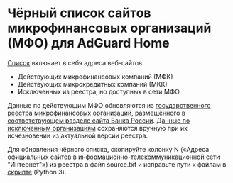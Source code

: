 # Чёрный список сайтов микрофинансовых организаций (МФО) для AdGuard Home

[Список](blocklist.txt) включает в себя адреса веб-сайтов:

- Действующих микрофинансовых компаний (МФК)
- Действующих микрокредитных компаний (МКК)
- Исключенных из реестра, но доступных в сети МФО

Данные по действующим МФО обновляются из [государственного реестра микрофинансовых организаций](https://cbr.ru/vfs/finmarkets/files/supervision/list_MFO.xlsx),
размещённого [в соответствующем разделе сайта Банка России](https://cbr.ru/microfinance/registry/).
[Данные по исключенным организациям](mirrors.txt) сохраняются вручную при их исчезновении из актуальной версии реестра.

Для обновления чёрного списка, скопируйте колонку N («Адреса официальных сайтов в информационно-телекоммуникационной сети "Интернет"») из реестра в файл source.txt
и исправьте пути к файлам в [скрипте](generate.py) (Python 3).
